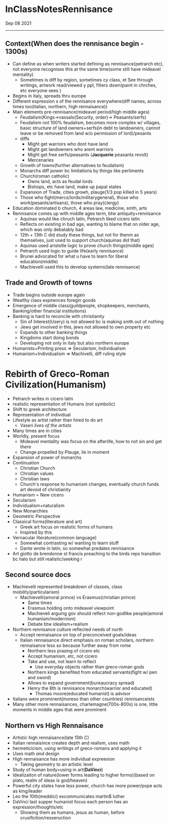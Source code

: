 # InClassNotesRennisance
Sep 08 2021
***
## Context(When does the rennisance begin - 1300s)
 - Can define as when writers started defining as rennisance(petrarch etc), not  everyone recognises this at the same time(some still have mideavel mentality)
   - Sometimes is diff by region, sometimes cy class, et    See through writings, artwork read/viewed y ppl, filters down(paint in chrches, etc everyone sees ) 
 - Begins in italy, spreads thru europe 
 - Different expression s of the rennisance everywhere(diff names, across times too(italian, northern, high rennaisance))
 - Main elements pre-rennisance(mideavel period/high middle ages)
   - Feudalism(Kings->vassals(Security, order)-> Peasants/serfs)
   - Feudalism not 100% feudalism, becomes more complex w/ villages, basic structure of land owners+serfs(in debt to landowners, cannot leave or be removed from land w/o permission of lord)/pesants
   - diffs
     - Might get warriors who dont have land
     - Might get landowners who arent warriors 
     - Might get free serfs/peasants (**Jacquerie** peasants revolt)
     - Mercenaries
   - Growth of towns(further alternatives to feudalism)
   - Monarchs diff power bc limitations by things like perliments 
   - Church(roman catholic)
     - Owns land, acts as feudal lords
     - Bishops, etc have land, make up papal states 
   - Expansion of Trade, cities growh, plauge(1/3 pop killed in 5 years)
   - Those who fight(mercs/lords/militarygeneral), those who work(pesants/artisans), those who pray(clergy)
 - Education dominated b church, 4 areas law, medicine, smth, arts
 - Rennisance comes up with middle ages term, btw antiquity+rennisance 
   - Aquinas would like chruch latin, Petrarch liked cicero latin
   - Reflects on existing in bad age, wanting to blame that on older age, which was only debatably bad
   - 12th + 13th C did study these things, but not for thenm as themselves, just used to support church(aquinas did that) 
   - Aquinas used aristotle logic to prove church things(middle ages)
   - Petrarch used logic to guide life(early rennisance)
   - Brunei advocated for what u have to learn for liberal education(middle)
   - Machievelli used this to develop systems(late rennisance)
## Trade and Growth of towns
 - Trade begins outside europe again
 - Wealthy class expirences foregin goods
 - Emergence of middle class(guildpeople, shopkeepers, merchants, Banking/other financial institutions)
 - Banking is hard to reconcile with christianity
   - Sin of Interest(Usery) is not allowed bc is making smth out of nothing
   - Jews get involved in this, jews not allowed to own property etc 
   - Expands to other banking things
   - Kingdoms start doing bonds
   - Developing not only in italy but also northern europe
 - Humanists+Printing press => Secularism, Individualism
 - Humanism+Individualism => Machivelli, diff ruling style

# Rebirth of Greco-Roman Civilization(Humanism)
 - Petrarch writes in cicero latin
 - realistic representaiton of Humans (not symbolic)
 - Shift to greek architecture
 - Representation of individual
 - Lifestyle as artist rather than hired to do art 
   - Vaseri *lives of the artists*
 - Many times are in cities
 - Worldly, present focus
   - Mideavel mentality was focus on the afterlife, how to not sin and get there
   - Change propelled by Plauge, lie in moment 
 - Expansion of power of monarchs 
 - Continuation
   - Christian Church
   - Christian values
   - Christian laws 
   - Church's response to humanism changes, eventually church funds art devoid of christianity
 - Humanism = New cicero
 - Secularism
 - Individualism+naturalism
 - New Monarchies
 - Geometric Perspective
 - Classical forms(literature and art)
   - Greek art focus on realistic forms of humans 
   - Inspired by this
 - Vernacular literature(common language)
   - Somewhat contrasting w/ wanting to learn stuff
   - Dante wrote in latin, so somewhat predates rennisance
 - Art giotto de brendonne st francis preaching to the birds reps transition bc halo but still realistic/seeking r
## Second source docs
 - Machievelli represented breakdown of classes, class mobility(particularism)
   - Machievelli(amoral prince) vs Erasmus(christian prince)
     - Same times
     - Erasmus holding onto mideavel viewpoint
     - Machieveli arguing gov should reflect non-godlike people(amoral humanism/modernism)
     - Debate btw idealism+realism
 - Northern rennisance culture reflected needs of north 
   - Accept rennaisance on top of preconceived goals/ideas 
   - Italian rennaisance direct emphasis on roman scholars, northern rennaisance less so because further away from rome
     - Northern less prasing of cicero etc 
     - Accept humanism, etc, not cicero 
     - Take and use, not learn to reflect
       - Use everyday objects rather than greco-roman gods 
     -  Northern kings benefited from educated servants(fight w/ pen and sword)
     -  Allows to expand government(bureaucracy spread)
     -  Henry the 8th is rennisance monarch(warrior and educated)
        -  Thomas moore(educated humanist) is advisor
  -  Italians were prominent(moreso than other countries) rennisanceists
  -  Many other more rennaisances, charlemagne(700s-800s) is one, little moments in middle ages that were prominent

## Northern vs High Rennaisance
 - Artistic high rennaisance(late 15th C)
 - Italian rennaisince creates depth and realism, uses math
 - hermeticicism, using writings of greco-romans and applying it 
 - Uses math *and* design
 - High rennaisance has more individual expreesion
   - Taking geometry to an artistic level
 - Study of human body+using in art(**DaVinci**)
 - Idealizaiton of nature(lower forms leading to higher forms)(based on plato, realm of ideas is god/heaven)
 - Powerful city states have less power, church has more power/pope acts as king/leader 
 - Leo the 10th(meddici) excommunicates martin$ luther
 - DaVinci last supper humanist focus each person has an expression/thoughts/etc 
   - Showing them as humans, jesus as human, before crusifiction/resseruction
